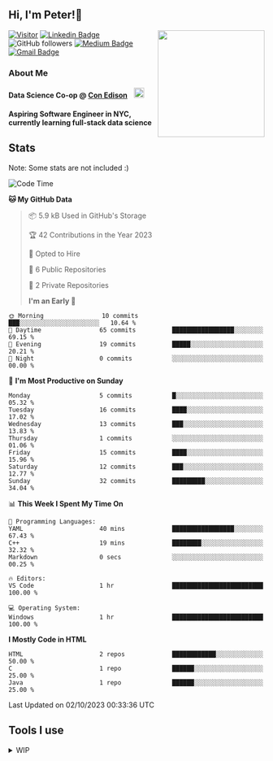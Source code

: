 <h2>Hi, I'm Peter!👋</h2>
<img align='right' src="https://media.giphy.com/media/nFLW7PNGgN3lI68rdv/giphy.gif" width="210">

[![Visitor](https://komarev.com/ghpvc/?username=itspeter&style=flat-square&color=blue)](https://komarev.com/ghpvc/?username=itspeter&style=flat-square&color=blue)
[![Linkedin Badge](https://img.shields.io/badge/-Peter%20Wang-blue?style=flat&logo=Linkedin&logoColor=white&link=https://www.linkedin.com/in/itspeter/)](https://www.linkedin.com/in/itspeter/)
![GitHub followers](https://img.shields.io/github/followers/itspetah?label=Follow&style=social)
[![Medium Badge](https://img.shields.io/badge/-@itspetah-000000?style=flat&labelColor=000000&logo=Medium&link=https://medium.com/@itspetah)](https://medium.com/@itspetah)
[![Gmail Badge](https://img.shields.io/badge/-Peter-c14438?style=flat&logo=Gmail&logoColor=white&link=mailto:itspeterwang3@gmail.com)](mailto:itspeterwang3@gmail.com)

<!--[![Website Badge](https://img.shields.io/badge/-website_url-47CCCC?style=flat&logo=Google-Chrome&logoColor=white&link=website_url)](website_url) -->

### About Me
  <h4>Data Science Co-op @ <a href="https://www.coned.com/">Con Edison</a>
    <img src="https://clipground.com/images/con-edison-logo-8.gif" width="20" style="margin-left: 10px;">
  </h4>
  <h4>Aspiring Software Engineer in NYC, currently learning full-stack data science</h4>

## Stats
<p>Note: Some stats are not included :)</p>

<!--START_SECTION:waka-->

![Code Time](http://img.shields.io/badge/Code%20Time-2%20hrs%2046%20mins-blue)

**🐱 My GitHub Data**

> 📦 5.9 kB Used in GitHub's Storage
>
> 🏆 42 Contributions in the Year 2023
>
> 💼 Opted to Hire
>
> 📜 6 Public Repositories
>
> 🔑 2 Private Repositories
>
> **I'm an Early 🐤**

```text
🌞 Morning                10 commits          ███░░░░░░░░░░░░░░░░░░░░░░   10.64 %
🌆 Daytime                65 commits          █████████████████░░░░░░░░   69.15 %
🌃 Evening                19 commits          █████░░░░░░░░░░░░░░░░░░░░   20.21 %
🌙 Night                  0 commits           ░░░░░░░░░░░░░░░░░░░░░░░░░   00.00 %
```

📅 **I'm Most Productive on Sunday**

```text
Monday                   5 commits           █░░░░░░░░░░░░░░░░░░░░░░░░   05.32 %
Tuesday                  16 commits          ████░░░░░░░░░░░░░░░░░░░░░   17.02 %
Wednesday                13 commits          ███░░░░░░░░░░░░░░░░░░░░░░   13.83 %
Thursday                 1 commits           ░░░░░░░░░░░░░░░░░░░░░░░░░   01.06 %
Friday                   15 commits          ████░░░░░░░░░░░░░░░░░░░░░   15.96 %
Saturday                 12 commits          ███░░░░░░░░░░░░░░░░░░░░░░   12.77 %
Sunday                   32 commits          █████████░░░░░░░░░░░░░░░░   34.04 %
```

📊 **This Week I Spent My Time On**

```text
💬 Programming Languages:
YAML                     40 mins             █████████████████░░░░░░░░   67.43 %
C++                      19 mins             ████████░░░░░░░░░░░░░░░░░   32.32 %
Markdown                 0 secs              ░░░░░░░░░░░░░░░░░░░░░░░░░   00.25 %

🔥 Editors:
VS Code                  1 hr                █████████████████████████   100.00 %

💻 Operating System:
Windows                  1 hr                █████████████████████████   100.00 %
```

**I Mostly Code in HTML**

```text
HTML                     2 repos             ████████████░░░░░░░░░░░░░   50.00 %
C                        1 repo              ██████░░░░░░░░░░░░░░░░░░░   25.00 %
Java                     1 repo              ██████░░░░░░░░░░░░░░░░░░░   25.00 %
```

Last Updated on 02/10/2023 00:33:36 UTC

<!--END_SECTION:waka-->

## Tools I use

<details><summary>WIP
</summary>
</details>

<!--
![Metrics](https://metrics.lecoq.io/itspetah?template=classic&skyline=1&base=header%2C%20activity%2C%20community%2C%20repositories%2C%20metadata&base.indepth=false&base.hireable=false&base.skip=false&skyline=false&skyline.year=2023&skyline.frames=120&skyline.quality=5&skyline.compatibility=false&skyline.settings=%7B%0A%20%20%22url%22%3A%20%22https%3A%2F%2Fskyline.github.com%2F%24%7Blogin%7D%2F%24%7Byear%7D%22%2C%0A%20%20%22ready%22%3A%20%22%5B...document.querySelectorAll('span')%5D.map(span%20%3D%3E%20span.innerText).includes('Share%20on%20Twitter')%22%2C%0A%20%20%22wait%22%3A%201%2C%0A%20%20%22hide%22%3A%20%22button%2C%20footer%2C%20a%22%0A%7D%0A&config.timezone=America%2FNew_York)
-->

<!---
itspetah/itspetah is a ✨ special ✨ repository because its `README.md` (this file) appears on your GitHub profile.
You can click the Preview link to take a look at your changes.
--->
